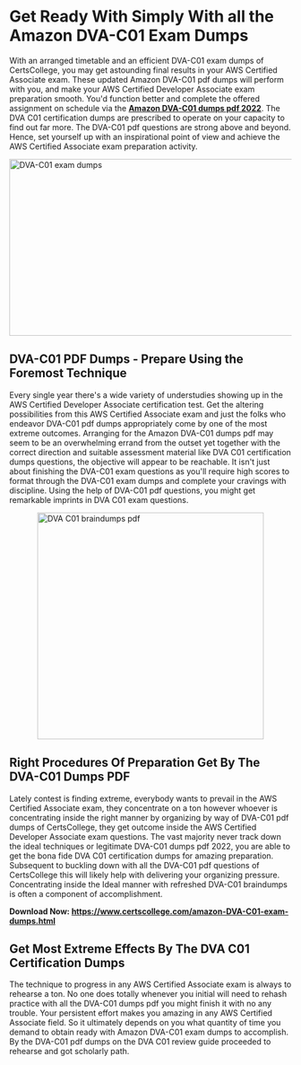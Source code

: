 <h1><strong>Get Ready With Simply With all the Amazon DVA-C01 Exam Dumps&nbsp;</strong></h1>
<p><span style="font-weight: 400;">With an arranged timetable and an efficient  DVA-C01 exam dumps of CertsCollege, you may get astounding final results in your AWS Certified Associate exam. These updated Amazon DVA-C01 pdf dumps will perform with you, and make your AWS Certified Developer Associate exam preparation smooth. You'd function better and complete the offered assignment on schedule via the <strong><a href="https://www.certscollege.com/amazon-DVA-C01-exam-dumps.html">Amazon DVA-C01 dumps pdf 2022</a></strong>. The DVA C01 certification dumps are prescribed to operate on your capacity to find out far more. The  DVA-C01 pdf questions are strong above and beyond. Hence, set yourself up with an inspirational point of view and achieve the AWS Certified Associate exam preparation activity.&nbsp;</span></p>
<p><span style="font-weight: 400;"><img style="display: block; margin-left: auto; margin-right: auto;" src="https://i.ibb.co/CPDK3ps/Yellow-and-Blue-Initiative-Blog-Banner.png" alt="DVA-C01 exam dumps" width="559" height="315" /></span></p>
<h2><strong>DVA-C01 PDF Dumps - Prepare Using the Foremost Technique</strong></h2>
<p><span style="font-weight: 400;">Every single year there's a wide variety of understudies showing up in the AWS Certified Developer Associate certification test. Get the altering possibilities from this AWS Certified Associate exam and just the folks who endeavor DVA-C01 pdf dumps appropriately come by one of the most extreme outcomes. Arranging for the Amazon DVA-C01 dumps pdf may seem to be an overwhelming errand from the outset yet together with the correct direction and suitable assessment material like DVA C01 certification dumps questions, the objective will appear to be reachable. It isn't just about finishing the DVA-C01 exam questions as you'll require high scores to format through the DVA-C01 exam dumps and complete your cravings with discipline. Using the help of DVA-C01 pdf questions, you might get remarkable imprints in DVA C01 exam questions.</span></p>
<p><span style="font-weight: 400;"><a href="https://tinyurl.com/yacbob3p"><img style="display: block; margin-left: auto; margin-right: auto;" src="https://i.ibb.co/9tMrhdY/Teacher-Appreciation-Invitation.png" alt="DVA C01 braindumps pdf " width="404" height="404" /></a></span></p>
<h2><strong>Right Procedures Of Preparation Get By The DVA-C01 Dumps PDF</strong></h2>
<p><span style="font-weight: 400;">Lately contest is finding extreme, everybody wants to prevail in the AWS Certified Associate exam, they concentrate on a ton however whoever is concentrating inside the right manner by organizing by way of DVA-C01 pdf dumps of CertsCollege, they get outcome inside the AWS Certified Developer Associate exam questions. The vast majority never track down the ideal techniques or legitimate DVA-C01 dumps pdf 2022, you are able to get the bona fide DVA C01 certification dumps for amazing preparation. Subsequent to buckling down with all the  DVA-C01 pdf questions of CertsCollege this will likely help with delivering your organizing pressure. Concentrating inside the Ideal manner with refreshed DVA-C01 braindumps is often a component of accomplishment.</span></p>
<p><span style="font-weight: 400;"><strong>Download Now: <a href="https://www.certscollege.com/amazon-DVA-C01-exam-dumps.html">https://www.certscollege.com/amazon-DVA-C01-exam-dumps.html</a></strong></span></p>
<h2><strong>Get Most Extreme Effects By The DVA C01 Certification Dumps</strong></h2>
<p><span style="font-weight: 400;">The technique to progress in any AWS Certified Associate exam is always to rehearse a ton. No one does totally whenever you initial will need to rehash practice with all the DVA-C01 dumps pdf you might finish it with no any trouble. Your persistent effort makes you amazing in any AWS Certified Associate field. So it ultimately depends on you what quantity of time you demand to obtain ready with Amazon DVA-C01 exam dumps to accomplish. By the DVA-C01 pdf dumps on the DVA C01 review guide proceeded to rehearse and got scholarly path.</span></p>
